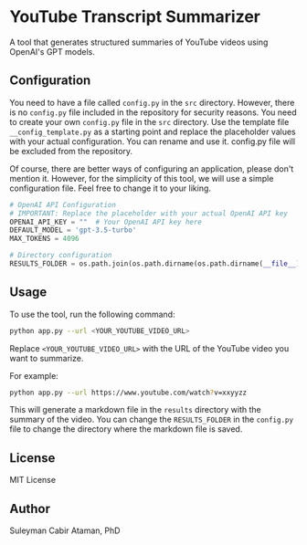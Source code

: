 # YouTube Transcript Summarizer

A tool that generates structured summaries of YouTube videos using OpenAI's GPT models.

## Configuration

You need to have a file called `config.py` in the `src` directory. However, there is no `config.py` file included in the repository for security reasons. You need to create your own `config.py` file in the `src` directory. Use the template file `__config_template.py` as a starting point and replace the placeholder values with your actual configuration. You can rename and use it. config.py file will be excluded from the repository.

Of course, there are better ways of configuring an application, please don't mention it. However, for the simplicity of this tool, we will use a simple configuration file. Feel free to change it to your liking.

```python
# OpenAI API Configuration
# IMPORTANT: Replace the placeholder with your actual OpenAI API key
OPENAI_API_KEY = ""  # Your OpenAI API key here
DEFAULT_MODEL = 'gpt-3.5-turbo'
MAX_TOKENS = 4096

# Directory configuration
RESULTS_FOLDER = os.path.join(os.path.dirname(os.path.dirname(__file__)), 'results')
```

## Usage

To use the tool, run the following command:

```bash
python app.py --url <YOUR_YOUTUBE_VIDEO_URL>
```

Replace `<YOUR_YOUTUBE_VIDEO_URL>` with the URL of the YouTube video you want to summarize.

For example:

```bash
python app.py --url https://www.youtube.com/watch?v=xxyyzz
```

This will generate a markdown file in the `results` directory with the summary of the video. You can change the `RESULTS_FOLDER` in the `config.py` file to change the directory where the markdown file is saved.

## License

MIT License

## Author

Suleyman Cabir Ataman, PhD

